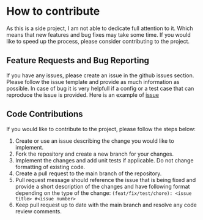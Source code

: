 # How to contribute

As this is a side project, I am not able to dedicate full attention to it. Which means that new features and bug fixes may take some time. If you would like to speed up the process, please consider contributing to the project.

## Feature Requests and Bug Reporting

If you have any issues, please create an issue in the github issues section. Please follow the issue template and provide as much information as possible.  In case of bug it is very helpfull if a config or a test case that can reproduce the issue is provided. Here is an example of [issue](https://github.com/EdgarsGarsneks/eg-radar/issues/1)

## Code Contributions

If you would like to contribute to the project, please follow the steps below:
1. Create or use an issue describing the change you would like to implement. 
2. Fork the repository and create a new branch for your changes.
3. Implement the changes and add unit tests if applicable. Do not change formatting of existing code.
4. Create a pull request to the main branch of the repository. 
5. Pull request message should reference the issue that is being fixed and provide a short description of the changes and have following format depending on the type of the change: 
`(feat/fix/test/chore): <issue title> #<issue number>`
6. Keep pull request up to date with the main branch and resolve any code review comments.